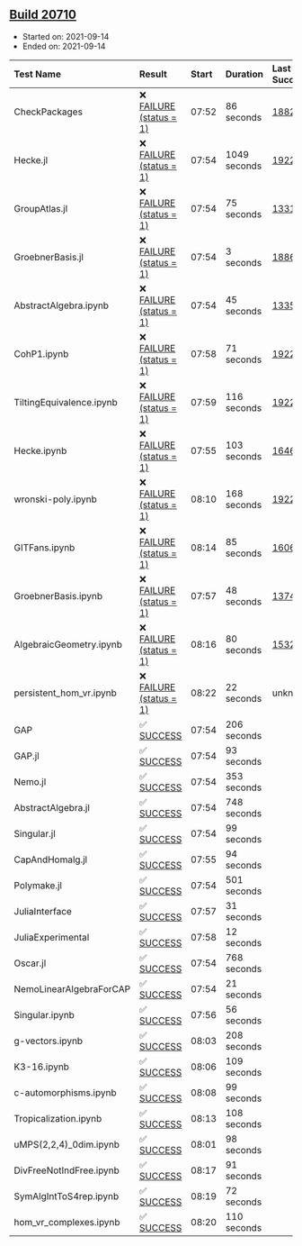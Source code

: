 ## [Build 20710](https://oscarci.mathematik.uni-kl.de/job/oscar/20710/)

* Started on: 2021-09-14
* Ended on: 2021-09-14

| Test Name    | Result | Start | Duration | Last Success | First Failure |
|:-------------|:-------|:------|:---------|:-------------|:--------------|
| CheckPackages | ❌ [FAILURE (status = 1)](https://oscarci.mathematik.uni-kl.de/job/oscar/20710/artifact/logs/build-20710/CheckPackages.log) | 07:52 | 86 seconds | [18822](https://oscarci.mathematik.uni-kl.de/job/oscar/18822/) | [18823](https://oscarci.mathematik.uni-kl.de/job/oscar/18823/) |
| Hecke.jl | ❌ [FAILURE (status = 1)](https://oscarci.mathematik.uni-kl.de/job/oscar/20710/artifact/logs/build-20710/Hecke.jl.log) | 07:54 | 1049 seconds | [19222](https://oscarci.mathematik.uni-kl.de/job/oscar/19222/) | [20152](https://oscarci.mathematik.uni-kl.de/job/oscar/20152/) |
| GroupAtlas.jl | ❌ [FAILURE (status = 1)](https://oscarci.mathematik.uni-kl.de/job/oscar/20710/artifact/logs/build-20710/GroupAtlas.jl.log) | 07:54 | 75 seconds | [13311](https://oscarci.mathematik.uni-kl.de/job/oscar/13311/) | [13312](https://oscarci.mathematik.uni-kl.de/job/oscar/13312/) |
| GroebnerBasis.jl | ❌ [FAILURE (status = 1)](https://oscarci.mathematik.uni-kl.de/job/oscar/20710/artifact/logs/build-20710/GroebnerBasis.jl.log) | 07:54 | 3 seconds | [18864](https://oscarci.mathematik.uni-kl.de/job/oscar/18864/) | [18865](https://oscarci.mathematik.uni-kl.de/job/oscar/18865/) |
| AbstractAlgebra.ipynb | ❌ [FAILURE (status = 1)](https://oscarci.mathematik.uni-kl.de/job/oscar/20710/artifact/logs/build-20710/AbstractAlgebra.ipynb.log) | 07:54 | 45 seconds | [13355](https://oscarci.mathematik.uni-kl.de/job/oscar/13355/) | [13356](https://oscarci.mathematik.uni-kl.de/job/oscar/13356/) |
| CohP1.ipynb | ❌ [FAILURE (status = 1)](https://oscarci.mathematik.uni-kl.de/job/oscar/20710/artifact/logs/build-20710/CohP1.ipynb.log) | 07:58 | 71 seconds | [19222](https://oscarci.mathematik.uni-kl.de/job/oscar/19222/) | [20152](https://oscarci.mathematik.uni-kl.de/job/oscar/20152/) |
| TiltingEquivalence.ipynb | ❌ [FAILURE (status = 1)](https://oscarci.mathematik.uni-kl.de/job/oscar/20710/artifact/logs/build-20710/TiltingEquivalence.ipynb.log) | 07:59 | 116 seconds | [19222](https://oscarci.mathematik.uni-kl.de/job/oscar/19222/) | [20152](https://oscarci.mathematik.uni-kl.de/job/oscar/20152/) |
| Hecke.ipynb | ❌ [FAILURE (status = 1)](https://oscarci.mathematik.uni-kl.de/job/oscar/20710/artifact/logs/build-20710/Hecke.ipynb.log) | 07:55 | 103 seconds | [16463](https://oscarci.mathematik.uni-kl.de/job/oscar/16463/) | [16464](https://oscarci.mathematik.uni-kl.de/job/oscar/16464/) |
| wronski-poly.ipynb | ❌ [FAILURE (status = 1)](https://oscarci.mathematik.uni-kl.de/job/oscar/20710/artifact/logs/build-20710/wronski-poly.ipynb.log) | 08:10 | 168 seconds | [19222](https://oscarci.mathematik.uni-kl.de/job/oscar/19222/) | [20152](https://oscarci.mathematik.uni-kl.de/job/oscar/20152/) |
| GITFans.ipynb | ❌ [FAILURE (status = 1)](https://oscarci.mathematik.uni-kl.de/job/oscar/20710/artifact/logs/build-20710/GITFans.ipynb.log) | 08:14 | 85 seconds | [16068](https://oscarci.mathematik.uni-kl.de/job/oscar/16068/) | [16069](https://oscarci.mathematik.uni-kl.de/job/oscar/16069/) |
| GroebnerBasis.ipynb | ❌ [FAILURE (status = 1)](https://oscarci.mathematik.uni-kl.de/job/oscar/20710/artifact/logs/build-20710/GroebnerBasis.ipynb.log) | 07:57 | 48 seconds | [13748](https://oscarci.mathematik.uni-kl.de/job/oscar/13748/) | [13749](https://oscarci.mathematik.uni-kl.de/job/oscar/13749/) |
| AlgebraicGeometry.ipynb | ❌ [FAILURE (status = 1)](https://oscarci.mathematik.uni-kl.de/job/oscar/20710/artifact/logs/build-20710/AlgebraicGeometry.ipynb.log) | 08:16 | 80 seconds | [15322](https://oscarci.mathematik.uni-kl.de/job/oscar/15322/) | [15323](https://oscarci.mathematik.uni-kl.de/job/oscar/15323/) |
| persistent_hom_vr.ipynb | ❌ [FAILURE (status = 1)](https://oscarci.mathematik.uni-kl.de/job/oscar/20710/artifact/logs/build-20710/persistent_hom_vr.ipynb.log) | 08:22 | 22 seconds | unknown | unknown |
| GAP | ✅ [SUCCESS](https://oscarci.mathematik.uni-kl.de/job/oscar/20710/artifact/logs/build-20710/GAP.log) | 07:54 | 206 seconds |  |  |
| GAP.jl | ✅ [SUCCESS](https://oscarci.mathematik.uni-kl.de/job/oscar/20710/artifact/logs/build-20710/GAP.jl.log) | 07:54 | 93 seconds |  |  |
| Nemo.jl | ✅ [SUCCESS](https://oscarci.mathematik.uni-kl.de/job/oscar/20710/artifact/logs/build-20710/Nemo.jl.log) | 07:54 | 353 seconds |  |  |
| AbstractAlgebra.jl | ✅ [SUCCESS](https://oscarci.mathematik.uni-kl.de/job/oscar/20710/artifact/logs/build-20710/AbstractAlgebra.jl.log) | 07:54 | 748 seconds |  |  |
| Singular.jl | ✅ [SUCCESS](https://oscarci.mathematik.uni-kl.de/job/oscar/20710/artifact/logs/build-20710/Singular.jl.log) | 07:54 | 99 seconds |  |  |
| CapAndHomalg.jl | ✅ [SUCCESS](https://oscarci.mathematik.uni-kl.de/job/oscar/20710/artifact/logs/build-20710/CapAndHomalg.jl.log) | 07:55 | 94 seconds |  |  |
| Polymake.jl | ✅ [SUCCESS](https://oscarci.mathematik.uni-kl.de/job/oscar/20710/artifact/logs/build-20710/Polymake.jl.log) | 07:54 | 501 seconds |  |  |
| JuliaInterface | ✅ [SUCCESS](https://oscarci.mathematik.uni-kl.de/job/oscar/20710/artifact/logs/build-20710/JuliaInterface.log) | 07:57 | 31 seconds |  |  |
| JuliaExperimental | ✅ [SUCCESS](https://oscarci.mathematik.uni-kl.de/job/oscar/20710/artifact/logs/build-20710/JuliaExperimental.log) | 07:58 | 12 seconds |  |  |
| Oscar.jl | ✅ [SUCCESS](https://oscarci.mathematik.uni-kl.de/job/oscar/20710/artifact/logs/build-20710/Oscar.jl.log) | 07:54 | 768 seconds |  |  |
| NemoLinearAlgebraForCAP | ✅ [SUCCESS](https://oscarci.mathematik.uni-kl.de/job/oscar/20710/artifact/logs/build-20710/NemoLinearAlgebraForCAP.log) | 07:54 | 21 seconds |  |  |
| Singular.ipynb | ✅ [SUCCESS](https://oscarci.mathematik.uni-kl.de/job/oscar/20710/artifact/logs/build-20710/Singular.ipynb.log) | 07:56 | 56 seconds |  |  |
| g-vectors.ipynb | ✅ [SUCCESS](https://oscarci.mathematik.uni-kl.de/job/oscar/20710/artifact/logs/build-20710/g-vectors.ipynb.log) | 08:03 | 208 seconds |  |  |
| K3-16.ipynb | ✅ [SUCCESS](https://oscarci.mathematik.uni-kl.de/job/oscar/20710/artifact/logs/build-20710/K3-16.ipynb.log) | 08:06 | 109 seconds |  |  |
| c-automorphisms.ipynb | ✅ [SUCCESS](https://oscarci.mathematik.uni-kl.de/job/oscar/20710/artifact/logs/build-20710/c-automorphisms.ipynb.log) | 08:08 | 99 seconds |  |  |
| Tropicalization.ipynb | ✅ [SUCCESS](https://oscarci.mathematik.uni-kl.de/job/oscar/20710/artifact/logs/build-20710/Tropicalization.ipynb.log) | 08:13 | 108 seconds |  |  |
| uMPS(2,2,4)_0dim.ipynb | ✅ [SUCCESS](https://oscarci.mathematik.uni-kl.de/job/oscar/20710/artifact/logs/build-20710/uMPS-2-2-4-_0dim.ipynb.log) | 08:01 | 98 seconds |  |  |
| DivFreeNotIndFree.ipynb | ✅ [SUCCESS](https://oscarci.mathematik.uni-kl.de/job/oscar/20710/artifact/logs/build-20710/DivFreeNotIndFree.ipynb.log) | 08:17 | 91 seconds |  |  |
| SymAlgIntToS4rep.ipynb | ✅ [SUCCESS](https://oscarci.mathematik.uni-kl.de/job/oscar/20710/artifact/logs/build-20710/SymAlgIntToS4rep.ipynb.log) | 08:19 | 72 seconds |  |  |
| hom_vr_complexes.ipynb | ✅ [SUCCESS](https://oscarci.mathematik.uni-kl.de/job/oscar/20710/artifact/logs/build-20710/hom_vr_complexes.ipynb.log) | 08:20 | 110 seconds |  |  |
